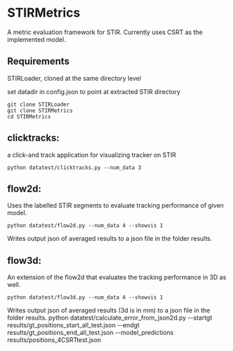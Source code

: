 # STIRMetrics

A metric evaluation framework for STIR. Currently uses CSRT as the implemented model.

## Requirements

STIRLoader, cloned at the same directory level

set datadir in config.json to point at extracted STIR directory
```
git clone STIRLoader
git clone STIRMetrics
cd STIRMetrics
```

## clicktracks:
a click-and track application for visualizing tracker on STIR

```
python datatest/clicktracks.py --num_data 3
```

## flow2d:

Uses the labelled STIR segments to evaluate tracking performance of given model.

```
python datatest/flow2d.py --num_data 4 --showvis 1
```
Writes output json of averaged results to a json file in the folder results.


## flow3d:

An extension of the flow2d that evaluates the tracking performance in 3D as well.

```
python datatest/flow3d.py --num_data 4 --showvis 1
```
Writes output json of averaged results (3d is in mm) to a json file in the folder results.
python datatest/calculate_error_from_json2d.py --startgt results/gt_positions_start_all_test.json --endgt results/gt_positions_end_all_test.json  --model_predictions results/positions_4CSRTtest.json
